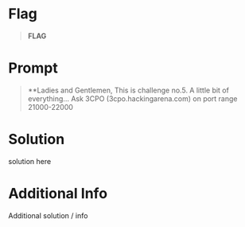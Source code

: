 # Flag

> **FLAG**

# Prompt

> **Ladies and Gentlemen,
> This is challenge no.5.
> A little bit of everything...
> Ask 3CPO (3cpo.hackingarena.com) on port range 21000-22000

# Solution

solution here

# Additional Info

Additional solution / info